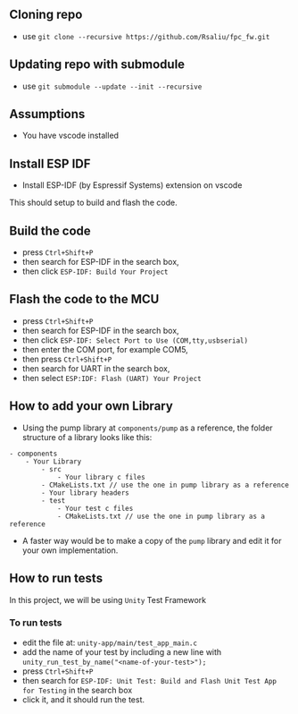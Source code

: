 ## Cloning repo

- use `git clone --recursive https://github.com/Rsaliu/fpc_fw.git`

## Updating repo with submodule

- use `git submodule --update --init --recursive`

## Assumptions

- You have vscode installed


## Install ESP IDF

- Install ESP-IDF (by Espressif Systems) extension on vscode

This should setup to build and flash the code.

## Build the code 

- press `Ctrl+Shift+P` 
- then search for ESP-IDF in the search box,
- then click `ESP-IDF: Build Your Project`

## Flash the code to the MCU

- press `Ctrl+Shift+P` 
- then search for ESP-IDF in the search box,
- then click `ESP-IDF: Select Port to Use (COM,tty,usbserial)`
- then enter the COM port, for example COM5,
- then press `Ctrl+Shift+P` 
- then search for UART in the search box,
- then select `ESP:IDF: Flash (UART) Your Project`

## How to add your own Library

- Using the pump library at `components/pump` as a reference, the folder structure of a library looks like this:
```
- components
    - Your Library
        - src
            - Your library c files
        - CMakeLists.txt // use the one in pump library as a reference
        - Your library headers
        - test
            - Your test c files
            - CMakeLists.txt // use the one in pump library as a reference
```
- A faster way would be to make a copy of the `pump` library and edit it for your own implementation.

## How to run tests

In this project, we will be using  `Unity` Test Framework

### To run tests
- edit the file at: `unity-app/main/test_app_main.c`
- add the name of your test by including a new line with `unity_run_test_by_name("<name-of-your-test>");`
- press `Ctrl+Shift+P` 
- then search for `ESP-IDF: Unit Test: Build and Flash Unit Test App for Testing` in the search box
- click it, and it should run the test.
